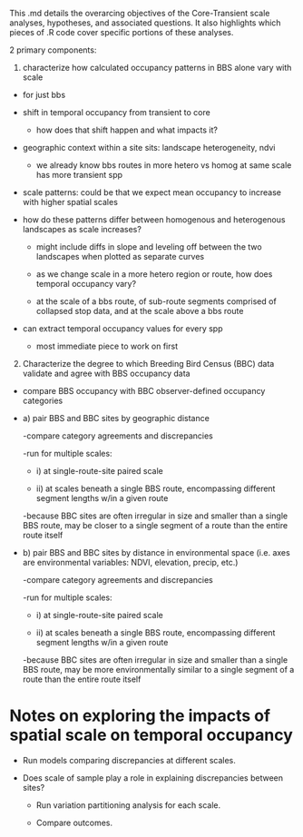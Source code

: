 This .md details the overarcing objectives of the Core-Transient scale analyses, hypotheses, and associated questions. 
It also highlights which pieces of .R code cover specific portions of these analyses. 


2 primary components: 

1) characterize how calculated occupancy patterns in BBS alone vary with scale 

* for just bbs 

* shift in temporal occupancy from transient to core 

	- how does that shift happen and what impacts it? 

* geographic context within a site sits: landscape heterogeneity, ndvi 

	- we already know bbs routes in more hetero vs homog at same scale has more transient spp 

* scale patterns: could be that we expect mean occupancy to increase with higher spatial scales 

* how do these patterns differ between homogenous and heterogenous landscapes as scale increases? 

	- might include diffs in slope and leveling off between the two landscapes when plotted as separate curves

	- as we change scale in a more hetero region or route, how does temporal occupancy vary? 

	- at the scale of a bbs route, of sub-route segments comprised of collapsed stop data, and at the scale above a bbs route 

* can extract temporal occupancy values for every spp 

	- most immediate piece to work on first

2) Characterize the degree to which Breeding Bird Census (BBC) data validate and agree with BBS occupancy data 

* compare BBS occupancy with BBC observer-defined occupancy categories 

* a) pair BBS and BBC sites by geographic distance 
	
	-compare category agreements and discrepancies 
	
	-run for multiple scales: 
		
	- i) at single-route-site paired scale
		
	- ii) at scales beneath a single BBS route, encompassing different segment lengths w/in a given route 
			
	-because BBC sites are often irregular in size and smaller than a single BBS route, may be closer to a single segment of a route than the entire route itself 
	
* b) pair BBS and BBC sites by distance in environmental space (i.e. axes are environmental variables: NDVI, elevation, precip, etc.) 

	-compare category agreements and discrepancies
	
	-run for multiple scales: 
		
	- i) at single-route-site paired scale
		
	- ii) at scales beneath a single BBS route, encompassing different segment lengths w/in a given route 
			
	-because BBC sites are often irregular in size and smaller than a single BBS route, may be more environmentally similar to a single segment of a route than the entire route itself 


# Notes on exploring the impacts of spatial scale on temporal occupancy

* Run models comparing discrepancies at different scales. 

* Does scale of sample play a role in explaining discrepancies between sites? 
 
	- Run variation partitioning analysis for each scale. 

	- Compare outcomes. 

